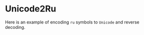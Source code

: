 # Unicode2Ru

Here is an example of encoding ```ru``` symbols to ```Unicode``` and reverse decoding.
